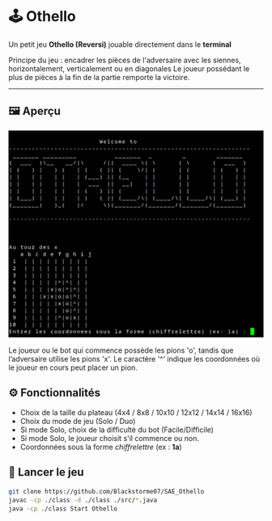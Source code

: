 # 🕹️ Othello

Un petit jeu **Othello (Reversi)** jouable directement dans le **terminal**

Principe du jeu : encadrer les pièces de l'adversaire avec les siennes, horizontalement, verticalement ou en diagonales
Le joueur possédant le plus de pièces à la fin de la partie remporte la victoire.

---

## 🖼️ Aperçu

![ingame](screenshots/Ingame.png)

Le joueur ou le bot qui commence possède les pions 'o', tandis que l’adversaire utilise les pions 'x'.
Le caractère '^' indique les coordonnées où le joueur en cours peut placer un pion.

## ⚙️ Fonctionnalités

- Choix de la taille du plateau (4x4 / 8x8 / 10x10 / 12x12 / 14x14 / 16x16)
- Choix du mode de jeu (Solo / Duo)
- Si mode Solo, choix de la difficulté du bot (Facile/Difficile)
- Si mode Solo, le joueur choisit s'il commence ou non.
- Coordonnées sous la forme *chiffrelettre* (ex : **1a**)

## 🚀 Lancer le jeu

```bash
git clone https://github.com/Blackstorme07/SAE_Othello
javac -cp ./class -d ./class ./src/*.java
java -cp ./class Start Othello
```